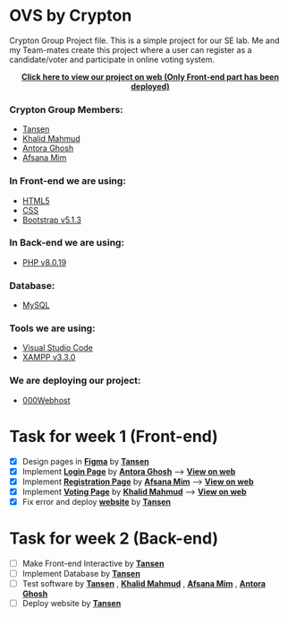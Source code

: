 # OVS by Crypton
Crypton Group Project file.
This is a simple project for our SE lab. Me and my Team-mates create this project where a user can register as a candidate/voter and participate in online voting system.

<div align="center">
<a href="https://ovs-by-crypton.000webhostapp.com" target="_blank"><strong>Click here to view our project on web (Only Front-end part has been deployed)</strong></a>
</div>

### Crypton Group Members:

- [Tansen](https://github.com/aatansen)
- [Khalid Mahmud](https://github.com/skhalidmahmud)
- [Antora Ghosh](https://github.com/antoraghosh)
- [Afsana Mim](https://github.com/afsanamim506)

### In Front-end we are using:

- [HTML5](https://html5.org)
- [CSS](https://www.w3schools.com/css/css_intro.asp)
- [Bootstrap v5.1.3](https://getbootstrap.com/docs/5.1/getting-started/introduction)

### In Back-end we are using:

- [PHP v8.0.19](https://www.php.net/downloads.php)

### Database:

- [MySQL](https://www.mysql.com)

### Tools we are using:

- [Visual Studio Code](https://code.visualstudio.com)
- [XAMPP v3.3.0](https://www.apachefriends.org/download.html)

### We are deploying our project:

- [000Webhost](https://www.000webhost.com/)

# Task for week 1 (Front-end)
-   [x] Design pages in **[Figma](https://www.figma.com/file/eIWOfO0fmGNBkKlb2r2M49/OVS-by-Crypton)** by **[Tansen](https://github.com/aatansen)**
-   [x] Implement **[Login Page](https://github.com/aatansen/OVS-by-Crypton/blob/main/index.php)** by **[Antora Ghosh](https://github.com/antoraghosh)** --> **[View on web](https://ovs-by-crypton.000webhostapp.com/)**
-   [x] Implement **[Registration Page](https://github.com/aatansen/OVS-by-Crypton/blob/main/partials/registration.php)** by **[Afsana Mim](https://github.com/afsanamim506)** --> **[View on web](https://ovs-by-crypton.000webhostapp.com/partials/registration.php)**
-   [x] Implement **[Voting Page](https://github.com/aatansen/OVS-by-Crypton/blob/main/partials/dashboard.php)** by **[Khalid Mahmud](https://github.com/skhalidmahmud)** --> **[View on web](https://ovs-by-crypton.000webhostapp.com/partials/dashboard.php)**
-   [x] Fix error and deploy **[website](https://ovs-by-crypton.000webhostapp.com)** by **[Tansen](https://github.com/aatansen)**
# Task for week 2 (Back-end)
-   [ ] Make Front-end Interactive by **[Tansen](https://github.com/aatansen)**
-   [ ] Implement Database by **[Tansen](https://github.com/aatansen)**
-   [ ] Test software by **[Tansen](https://github.com/aatansen)** , **[Khalid Mahmud](https://github.com/skhalidmahmud)** , **[Afsana Mim](https://github.com/afsanamim506)** , **[Antora Ghosh](https://github.com/antoraghosh)**
-   [ ] Deploy website by **[Tansen](https://github.com/aatansen)**